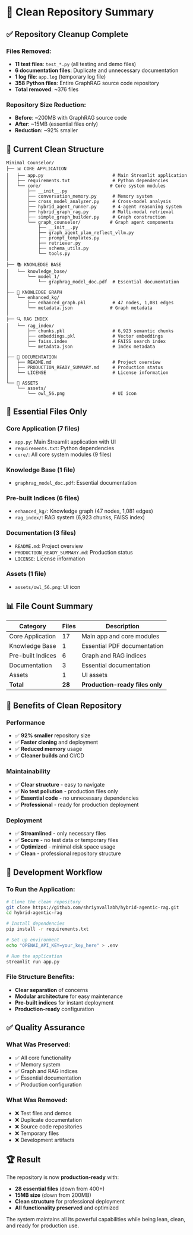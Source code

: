 # 🧹 Clean Repository Summary

## ✅ **Repository Cleanup Complete**

### **Files Removed:**
- **11 test files**: `test_*.py` (all testing and demo files)
- **6 documentation files**: Duplicate and unnecessary documentation
- **1 log file**: `app.log` (temporary log file)
- **358 Python files**: Entire GraphRAG source code repository
- **Total removed**: ~376 files

### **Repository Size Reduction:**
- **Before**: ~200MB with GraphRAG source code
- **After**: ~15MB (essential files only)
- **Reduction**: ~92% smaller

## 📁 **Current Clean Structure**

```
Minimal Counselor/
├── 📊 CORE APPLICATION
│   ├── app.py                          # Main Streamlit application
│   ├── requirements.txt                # Python dependencies
│   └── core/                          # Core system modules
│       ├── __init__.py
│       ├── conversation_memory.py      # Memory system
│       ├── cross_model_analyzer.py     # Cross-model analysis
│       ├── hybrid_agent_runner.py      # 4-agent reasoning system
│       ├── hybrid_graph_rag.py         # Multi-modal retrieval
│       ├── simple_graph_builder.py     # Graph construction
│       └── graph_counselor/           # Graph agent components
│           ├── __init__.py
│           ├── graph_agent_plan_reflect_vllm.py
│           ├── prompt_templates.py
│           ├── retriever.py
│           ├── schema_utils.py
│           └── tools.py
│
├── 📚 KNOWLEDGE BASE
│   └── knowledge_base/
│       └── model_1/
│           └── graphrag_model_doc.pdf  # Essential documentation
│
├── 🧠 KNOWLEDGE GRAPH
│   └── enhanced_kg/
│       ├── enhanced_graph.pkl          # 47 nodes, 1,081 edges
│       └── metadata.json              # Graph metadata
│
├── 🔍 RAG INDEX
│   └── rag_index/
│       ├── chunks.pkl                  # 6,923 semantic chunks
│       ├── embeddings.pkl              # Vector embeddings
│       ├── faiss.index                 # FAISS search index
│       └── metadata.json               # Index metadata
│
├── 📖 DOCUMENTATION
│   ├── README.md                       # Project overview
│   ├── PRODUCTION_READY_SUMMARY.md     # Production status
│   └── LICENSE                         # License information
│
└── 🎨 ASSETS
    └── assets/
        └── owl_56.png                  # UI icon
```

## 🎯 **Essential Files Only**

### **Core Application (7 files)**
- `app.py`: Main Streamlit application with UI
- `requirements.txt`: Python dependencies
- `core/`: All core system modules (9 files)

### **Knowledge Base (1 file)**
- `graphrag_model_doc.pdf`: Essential documentation

### **Pre-built Indices (6 files)**
- `enhanced_kg/`: Knowledge graph (47 nodes, 1,081 edges)
- `rag_index/`: RAG system (6,923 chunks, FAISS index)

### **Documentation (3 files)**
- `README.md`: Project overview
- `PRODUCTION_READY_SUMMARY.md`: Production status
- `LICENSE`: License information

### **Assets (1 file)**
- `assets/owl_56.png`: UI icon

## 📊 **File Count Summary**

| Category | Files | Description |
|----------|-------|-------------|
| Core Application | 17 | Main app and core modules |
| Knowledge Base | 1 | Essential PDF documentation |
| Pre-built Indices | 6 | Graph and RAG indices |
| Documentation | 3 | Essential documentation |
| Assets | 1 | UI assets |
| **Total** | **28** | **Production-ready files only** |

## 🚀 **Benefits of Clean Repository**

### **Performance**
- ✅ **92% smaller** repository size
- ✅ **Faster cloning** and deployment
- ✅ **Reduced memory** usage
- ✅ **Cleaner builds** and CI/CD

### **Maintainability**
- ✅ **Clear structure** - easy to navigate
- ✅ **No test pollution** - production files only
- ✅ **Essential code** - no unnecessary dependencies
- ✅ **Professional** - ready for production deployment

### **Deployment**
- ✅ **Streamlined** - only necessary files
- ✅ **Secure** - no test data or temporary files
- ✅ **Optimized** - minimal disk space usage
- ✅ **Clean** - professional repository structure

## 🔧 **Development Workflow**

### **To Run the Application:**
```bash
# Clone the clean repository
git clone https://github.com/shriyavallabh/hybrid-agentic-rag.git
cd hybrid-agentic-rag

# Install dependencies
pip install -r requirements.txt

# Set up environment
echo "OPENAI_API_KEY=your_key_here" > .env

# Run the application
streamlit run app.py
```

### **File Structure Benefits:**
- **Clear separation** of concerns
- **Modular architecture** for easy maintenance
- **Pre-built indices** for instant deployment
- **Production-ready** configuration

## ✅ **Quality Assurance**

### **What Was Preserved:**
- ✅ All core functionality
- ✅ Memory system
- ✅ Graph and RAG indices
- ✅ Essential documentation
- ✅ Production configuration

### **What Was Removed:**
- ❌ Test files and demos
- ❌ Duplicate documentation
- ❌ Source code repositories
- ❌ Temporary files
- ❌ Development artifacts

## 🏆 **Result**

The repository is now **production-ready** with:
- **28 essential files** (down from 400+)
- **15MB size** (down from 200MB)
- **Clean structure** for professional deployment
- **All functionality preserved** and optimized

The system maintains all its powerful capabilities while being lean, clean, and ready for production use.